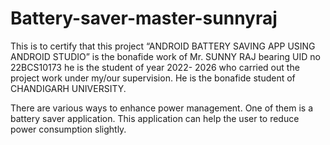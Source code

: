 # Battery-saver-master-sunnyraj

This is to certify that this project “ANDROID BATTERY SAVING 
APP USING ANDROID STUDIO” is the bonafide work of Mr. 
SUNNY RAJ bearing UID no 22BCS10173 he is the student of year 2022-
2026 who carried out the project work under my/our supervision. He is
the bonafide student of CHANDIGARH UNIVERSITY.

There are various ways to enhance power management. One of them is a battery saver 
application. This application can help the user to reduce power consumption 
slightly. 
